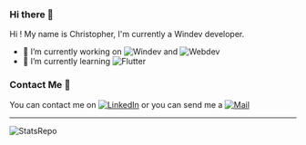 ### Hi there 👋

Hi ! My name is Christopher, I'm currently a Windev developer.

- 🔭 I’m currently working on 
![Windev](https://img.shields.io/badge/-Windev-yellow)
and 
![Webdev](https://img.shields.io/badge/-Webdev-blue)
- 🌱 I’m currently learning ![Flutter](https://img.shields.io/badge/-Flutter-blue?style=flat&logo=Flutter&logoColor=white)

### Contact Me 📧

You can contact me on
[![LinkedIn](https://img.shields.io/badge/-LinkedIn-blue?style=flat&logo=Linkedin&logoColor=white&link=https://fr.linkedin.com/in/christopher-lessirard-661436172)](https://fr.linkedin.com/in/christopher-lessirard-661436172)
or you can send me a
[![Mail](https://img.shields.io/badge/Mail-D14836?style=flat&logo=gmail&logoColor=white)](mailto:christopher.lessirard@gmail.com)


---

![StatsRepo](https://github-readme-stats.vercel.app/api/top-langs/?username=ChristopherLsrd&theme=swift)

